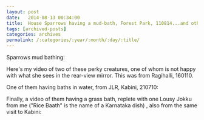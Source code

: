 ```yaml
---
layout: post
date:	2014-08-13 00:34:00
title:  House Sparrows having a mud-bath, Forest Park, 110814...and others
tags: [archived-posts]
categories: archives
permalink: /:categories/:year/:month/:day/:title/
---
```

Sparrows mud bathing:

<lj-embed id="1195"/>

Here's my video of two of these perky creatures, one of whom is not happy with what she sees in the rear-view mirror. This was from Ragihalli, 160110.

<lj-embed id="1196"/>


One of them having baths in water, from JLR, Kabini, 210710:

<lj-embed id="1197"/>

Finally, a video of them having a grass bath, replete with one Lousy Jokku from me ("Rice Baath" is the name of a Karnataka dish) , also from the same visit to Kabini:

<lj-embed id="1198"/>
